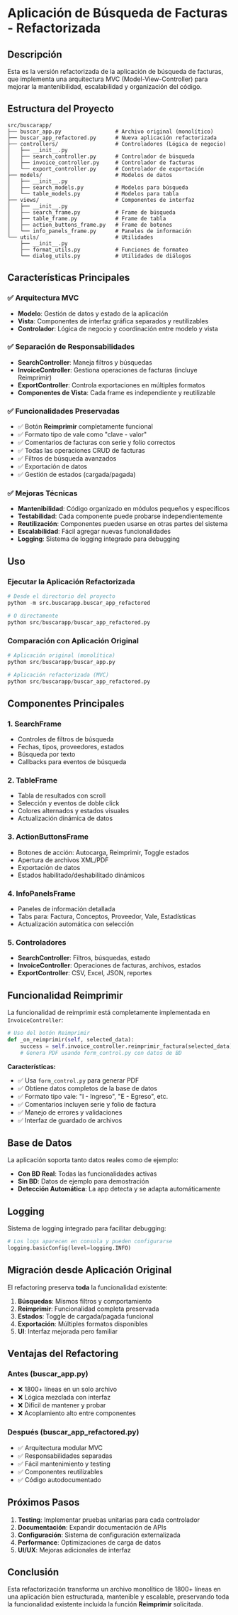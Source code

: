# Aplicación de Búsqueda de Facturas - Refactorizada

## Descripción
Esta es la versión refactorizada de la aplicación de búsqueda de facturas, que implementa una arquitectura MVC (Model-View-Controller) para mejorar la mantenibilidad, escalabilidad y organización del código.

## Estructura del Proyecto

```
src/buscarapp/
├── buscar_app.py                 # Archivo original (monolítico)
├── buscar_app_refactored.py      # Nueva aplicación refactorizada
├── controllers/                  # Controladores (Lógica de negocio)
│   ├── __init__.py
│   ├── search_controller.py      # Controlador de búsqueda
│   ├── invoice_controller.py     # Controlador de facturas
│   └── export_controller.py      # Controlador de exportación
├── models/                       # Modelos de datos
│   ├── __init__.py
│   ├── search_models.py          # Modelos para búsqueda
│   └── table_models.py           # Modelos para tabla
├── views/                        # Componentes de interfaz
│   ├── __init__.py
│   ├── search_frame.py           # Frame de búsqueda
│   ├── table_frame.py            # Frame de tabla
│   ├── action_buttons_frame.py   # Frame de botones
│   └── info_panels_frame.py      # Paneles de información
└── utils/                        # Utilidades
    ├── __init__.py
    ├── format_utils.py           # Funciones de formateo
    └── dialog_utils.py           # Utilidades de diálogos
```

## Características Principales

### ✅ Arquitectura MVC
- **Modelo**: Gestión de datos y estado de la aplicación
- **Vista**: Componentes de interfaz gráfica separados y reutilizables  
- **Controlador**: Lógica de negocio y coordinación entre modelo y vista

### ✅ Separación de Responsabilidades
- **SearchController**: Maneja filtros y búsquedas
- **InvoiceController**: Gestiona operaciones de facturas (incluye Reimprimir)
- **ExportController**: Controla exportaciones en múltiples formatos
- **Componentes de Vista**: Cada frame es independiente y reutilizable

### ✅ Funcionalidades Preservadas
- ✅ Botón **Reimprimir** completamente funcional
- ✅ Formato tipo de vale como "clave - valor"
- ✅ Comentarios de facturas con serie y folio correctos
- ✅ Todas las operaciones CRUD de facturas
- ✅ Filtros de búsqueda avanzados
- ✅ Exportación de datos
- ✅ Gestión de estados (cargada/pagada)

### ✅ Mejoras Técnicas
- **Mantenibilidad**: Código organizado en módulos pequeños y específicos
- **Testabilidad**: Cada componente puede probarse independientemente
- **Reutilización**: Componentes pueden usarse en otras partes del sistema
- **Escalabilidad**: Fácil agregar nuevas funcionalidades
- **Logging**: Sistema de logging integrado para debugging

## Uso

### Ejecutar la Aplicación Refactorizada
```python
# Desde el directorio del proyecto
python -m src.buscarapp.buscar_app_refactored

# O directamente
python src/buscarapp/buscar_app_refactored.py
```

### Comparación con Aplicación Original
```python
# Aplicación original (monolítica)
python src/buscarapp/buscar_app.py

# Aplicación refactorizada (MVC)
python src/buscarapp/buscar_app_refactored.py
```

## Componentes Principales

### 1. SearchFrame
- Controles de filtros de búsqueda
- Fechas, tipos, proveedores, estados
- Búsqueda por texto
- Callbacks para eventos de búsqueda

### 2. TableFrame  
- Tabla de resultados con scroll
- Selección y eventos de doble click
- Colores alternados y estados visuales
- Actualización dinámica de datos

### 3. ActionButtonsFrame
- Botones de acción: Autocarga, Reimprimir, Toggle estados
- Apertura de archivos XML/PDF
- Exportación de datos
- Estados habilitado/deshabilitado dinámicos

### 4. InfoPanelsFrame
- Paneles de información detallada
- Tabs para: Factura, Conceptos, Proveedor, Vale, Estadísticas
- Actualización automática con selección

### 5. Controladores
- **SearchController**: Filtros, búsquedas, estado
- **InvoiceController**: Operaciones de facturas, archivos, estados
- **ExportController**: CSV, Excel, JSON, reportes

## Funcionalidad Reimprimir

La funcionalidad de reimprimir está completamente implementada en `InvoiceController`:

```python
# Uso del botón Reimprimir
def _on_reimprimir(self, selected_data):
    success = self.invoice_controller.reimprimir_factura(selected_data)
    # Genera PDF usando form_control.py con datos de BD
```

**Características:**
- ✅ Usa `form_control.py` para generar PDF
- ✅ Obtiene datos completos de la base de datos
- ✅ Formato tipo vale: "I - Ingreso", "E - Egreso", etc.
- ✅ Comentarios incluyen serie y folio de factura
- ✅ Manejo de errores y validaciones
- ✅ Interfaz de guardado de archivos

## Base de Datos

La aplicación soporta tanto datos reales como de ejemplo:

- **Con BD Real**: Todas las funcionalidades activas
- **Sin BD**: Datos de ejemplo para demostración
- **Detección Automática**: La app detecta y se adapta automáticamente

## Logging

Sistema de logging integrado para facilitar debugging:

```python
# Los logs aparecen en consola y pueden configurarse
logging.basicConfig(level=logging.INFO)
```

## Migración desde Aplicación Original

El refactoring preserva **toda** la funcionalidad existente:

1. **Búsquedas**: Mismos filtros y comportamiento
2. **Reimprimir**: Funcionalidad completa preservada  
3. **Estados**: Toggle de cargada/pagada funcional
4. **Exportación**: Múltiples formatos disponibles
5. **UI**: Interfaz mejorada pero familiar

## Ventajas del Refactoring

### Antes (buscar_app.py)
- ❌ 1800+ líneas en un solo archivo
- ❌ Lógica mezclada con interfaz
- ❌ Difícil de mantener y probar
- ❌ Acoplamiento alto entre componentes

### Después (buscar_app_refactored.py)
- ✅ Arquitectura modular MVC
- ✅ Responsabilidades separadas
- ✅ Fácil mantenimiento y testing  
- ✅ Componentes reutilizables
- ✅ Código autodocumentado

## Próximos Pasos

1. **Testing**: Implementar pruebas unitarias para cada controlador
2. **Documentación**: Expandir documentación de APIs
3. **Configuración**: Sistema de configuración externalizada
4. **Performance**: Optimizaciones de carga de datos
5. **UI/UX**: Mejoras adicionales de interfaz

## Conclusión

Esta refactorización transforma un archivo monolítico de 1800+ líneas en una aplicación bien estructurada, mantenible y escalable, preservando toda la funcionalidad existente incluida la función **Reimprimir** solicitada.
